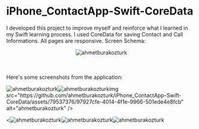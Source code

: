 # iPhone_ContactApp-Swift-CoreData
 
I developed this project to improve myself and reinforce what I learned in my Swift learning process.
I used CoreData for saving Contact and Call Informations.
All pages are responsive.
Screen Schema:
<p align="center"> <img src="https://github.com/ahmetburakozturk/iPhone_ContactApp-Swift-CoreData/assets/79537376/2fb0f5ba-83da-4b31-953f-541b80669184" alt="ahmetburakozturk" /> </p>
<br/>
<br/>
Here's some screenshots from the application:

<p align="left"> <img src="https://github.com/ahmetburakozturk/iPhone_ContactApp-Swift-CoreData/assets/79537376/3d410339-10a7-459e-8f53-67f3758137eb" alt="ahmetburakozturk" /><img src="https://github.com/ahmetburakozturk/iPhone_ContactApp-Swift-CoreData/assets/79537376/629502af-894c-4a13-93de-ef3de9b1a34a" alt="ahmetburakozturk" />img src="https://github.com/ahmetburakozturk/iPhone_ContactApp-Swift-CoreData/assets/79537376/97927cfe-4014-4f1e-9966-501ede4e8fcb" alt="ahmetburakozturk" /> </p>
<p align="left"> <<img src="https://github.com/ahmetburakozturk/iPhone_ContactApp-Swift-CoreData/assets/79537376/717d2403-d069-4860-9833-8fbaee112270" alt="ahmetburakozturk" /><img src="https://github.com/ahmetburakozturk/iPhone_ContactApp-Swift-CoreData/assets/79537376/c0536618-3c4e-4d91-8fa2-de9108fd6995" alt="ahmetburakozturk" /><img src="https://github.com/ahmetburakozturk/iPhone_ContactApp-Swift-CoreData/assets/79537376/15e779ea-82bc-4f60-b899-a4a8c2c58ea5" alt="ahmetburakozturk" /> </p>

